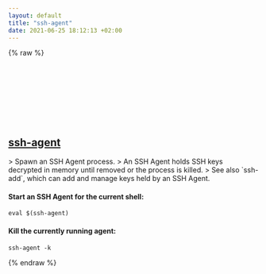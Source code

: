 ```yaml
---
layout: default
title: "ssh-agent"
date: 2021-06-25 18:12:13 +02:00
---
```

{% raw %}
<h2 id="ssh-agent">
  <a href="/en/common/ssh-agent.html">ssh-agent</a> <a href="#ssh-agent"><svg class="icon">
    <use href="/assets/images/unicode_sprite.svg#link" />
  </svg></a>
</h2>
> Spawn an SSH Agent process.
> An SSH Agent holds SSH keys decrypted in memory until removed or the process is killed.
> See also `ssh-add`, which can add and manage keys held by an SSH Agent.

#### Start an SSH Agent for the current shell:
```shell
eval $(ssh-agent)
```
#### Kill the currently running agent:
```shell
ssh-agent -k
```
{% endraw %}